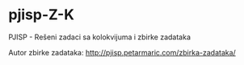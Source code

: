 # pjisp-Z-K
PJISP - Rešeni zadaci sa kolokvijuma i zbirke zadataka

Autor zbirke zadataka: http://pjisp.petarmaric.com/zbirka-zadataka/
